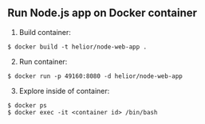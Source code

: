 ## Run Node.js app on Docker container

1. Build container:

```
$ docker build -t helior/node-web-app .
```

2. Run container:

```
$ docker run -p 49160:8080 -d helior/node-web-app
```

3. Explore inside of container:

```
$ docker ps
$ docker exec -it <container id> /bin/bash
```
